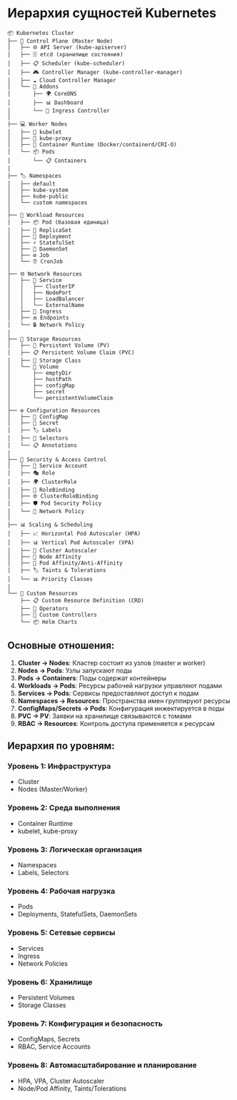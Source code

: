 # Иерархия сущностей Kubernetes

```
📦 Kubernetes Cluster
├── 🎯 Control Plane (Master Node)
│   ├── 🌐 API Server (kube-apiserver)
│   ├── 🗄️ etcd (хранилище состояния)
│   ├── 📋 Scheduler (kube-scheduler)
│   ├── 🎮 Controller Manager (kube-controller-manager)
│   ├── ☁️ Cloud Controller Manager
│   └── 🔧 Addons
│       ├── 🌍 CoreDNS
│       ├── 📊 Dashboard
│       └── 🚪 Ingress Controller
│
├── 💻 Worker Nodes
│   ├── 🤖 kubelet
│   ├── 🔄 kube-proxy
│   ├── 🐳 Container Runtime (Docker/containerd/CRI-O)
│   └── 📦 Pods
│       └── 📋 Containers
│
├── 🏷️ Namespaces
│   ├── default
│   ├── kube-system
│   ├── kube-public
│   └── custom namespaces
│
├── 🚀 Workload Resources
│   ├── 📦 Pod (базовая единица)
│   ├── 🔄 ReplicaSet
│   ├── 🚀 Deployment
│   ├── ⚡ StatefulSet
│   ├── 👥 DaemonSet
│   ├── ⚙️ Job
│   └── ⏰ CronJob
│
├── 🌐 Network Resources
│   ├── 🔗 Service
│   │   ├── ClusterIP
│   │   ├── NodePort
│   │   ├── LoadBalancer
│   │   └── ExternalName
│   ├── 🚪 Ingress
│   ├── 🔚 Endpoints
│   └── 🔒 Network Policy
│
├── 💾 Storage Resources
│   ├── 📀 Persistent Volume (PV)
│   ├── 📋 Persistent Volume Claim (PVC)
│   ├── 🏪 Storage Class
│   └── 📂 Volume
│       ├── emptyDir
│       ├── hostPath
│       ├── configMap
│       ├── secret
│       └── persistentVolumeClaim
│
├── ⚙️ Configuration Resources
│   ├── 📝 ConfigMap
│   ├── 🔐 Secret
│   ├── 🏷️ Labels
│   ├── 🎯 Selectors
│   └── 📋 Annotations
│
├── 🔐 Security & Access Control
│   ├── 👤 Service Account
│   ├── 🎭 Role
│   ├── 🌍 ClusterRole
│   ├── 🔗 RoleBinding
│   ├── 🌐 ClusterRoleBinding
│   ├── 🛡️ Pod Security Policy
│   └── 🚧 Network Policy
│
├── 📊 Scaling & Scheduling
│   ├── 📈 Horizontal Pod Autoscaler (HPA)
│   ├── 📊 Vertical Pod Autoscaler (VPA)
│   ├── 🔧 Cluster Autoscaler
│   ├── 🧲 Node Affinity
│   ├── 🤝 Pod Affinity/Anti-Affinity
│   ├── 🏷️ Taints & Tolerations
│   └── 📊 Priority Classes
│
└── 🔧 Custom Resources
    ├── 📋 Custom Resource Definition (CRD)
    ├── 🤖 Operators
    ├── 🔧 Custom Controllers
    └── 📦 Helm Charts
```

## Основные отношения:

1. **Cluster → Nodes**: Кластер состоит из узлов (master и worker)
2. **Nodes → Pods**: Узлы запускают поды
3. **Pods → Containers**: Поды содержат контейнеры
4. **Workloads → Pods**: Ресурсы рабочей нагрузки управляют подами
5. **Services → Pods**: Сервисы предоставляют доступ к подам
6. **Namespaces → Resources**: Пространства имен группируют ресурсы
7. **ConfigMaps/Secrets → Pods**: Конфигурация инжектируется в поды
8. **PVC → PV**: Заявки на хранилище связываются с томами
9. **RBAC → Resources**: Контроль доступа применяется к ресурсам

## Иерархия по уровням:

### Уровень 1: Инфраструктура
- Cluster
- Nodes (Master/Worker)

### Уровень 2: Среда выполнения
- Container Runtime
- kubelet, kube-proxy

### Уровень 3: Логическая организация
- Namespaces
- Labels, Selectors

### Уровень 4: Рабочая нагрузка
- Pods
- Deployments, StatefulSets, DaemonSets

### Уровень 5: Сетевые сервисы
- Services
- Ingress
- Network Policies

### Уровень 6: Хранилище
- Persistent Volumes
- Storage Classes

### Уровень 7: Конфигурация и безопасность
- ConfigMaps, Secrets
- RBAC, Service Accounts

### Уровень 8: Автомасштабирование и планирование
- HPA, VPA, Cluster Autoscaler
- Node/Pod Affinity, Taints/Tolerations
